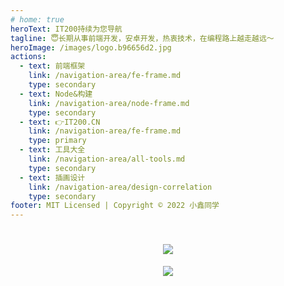 ```yaml
---
# home: true
heroText: IT200持续为您导航
tagline: 😇长期从事前端开发，安卓开发，热衷技术，在编程路上越走越远～
heroImage: /images/logo.b96656d2.jpg
actions:
  - text: 前端框架
    link: /navigation-area/fe-frame.md
    type: secondary
  - text: Node&构建
    link: /navigation-area/node-frame.md
    type: secondary
  - text: 👉IT200.CN
    link: /navigation-area/fe-frame.md
    type: primary
  - text: 工具大全
    link: /navigation-area/all-tools.md
    type: secondary
  - text: 插画设计
    link: /navigation-area/design-correlation
    type: secondary
footer: MIT Licensed | Copyright © 2022 小鑫同学
---
```

<!-- 动态打字效果 -->
<h1 align="center">
    <img src="https://readme-typing-svg.herokuapp.com/?lines=👋 Hi, I'm 小鑫同学&center=true&size=30">
</h1>

<div align="center">
  <img src="https://metrics.lecoq.io/OSpoon?template=classic&config.timezone=Asia%2FShanghai">
</div>

<!-- <div align="center">
  <img src="https://activity-graph.herokuapp.com/graph?username=OSpoon&theme=xcode" /> 
</div> -->
